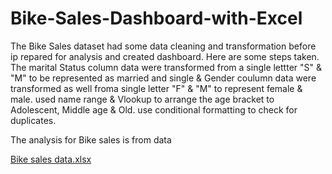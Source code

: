 # Bike-Sales-Dashboard-with-Excel
The Bike Sales dataset had some data cleaning and transformation before ip repared for analysis and created dashboard. Here are some steps taken.
The marital Status column data were transformed from a single lettter "S" & "M" to be represented as married and single  & Gender coulumn data were transformed as well froma single letter "F" & "M" to represent female & male.
used name range & Vlookup to arrange the age bracket to Adolescent, Middle age & Old.
use conditional formatting to check for duplicates.

The analysis for Bike sales is from data 

[Bike sales data.xlsx](https://github.com/DanielOchekpe/Bike-Sales-Dashboard-with-Excel/files/11153887/Bike.sales.data.xlsx)
